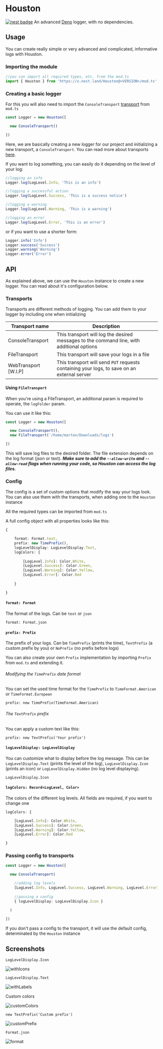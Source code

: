 # Houston
[![nest badge](https://nest.land/badge.svg)](https://nest.land/package/Houston)
An advanced [Deno](https://deno.land) logger, with no dependencies.

## Usage
You can create really simple or very advanced and complicated, informative logs with Houston.

### Importing the module
```ts
//you can import all required types, etc. from the mod.ts
import { Houston } from 'https://x.nest.land/Houston@<VERSION>/mod.ts'
```

### Creating a basic logger
For this you will also need to import the `ConsoleTransport` [transport](#transports) from `mod.ts`
```ts
const Logger = new Houston([

  new ConsoleTransport()

])
```
Here, we are basically creating a new logger for our project and initializing a new transport, a `ConsoleTransport`. You can read more about transports [here](#transports).

If you want to log something, you can easily do it depending on the level of your log:
```ts
//logging an info
Logger.log(LogLevel.Info, 'This is an info')

//logging a successful action
Logger.log(LogLevel.Success, 'This is a success notice')

//logging a warning
Logger.log(LogLevel.Warning, 'This is a warning')

//logging an error
Logger.log(LogLevel.Error, 'This is an error')
```

or if you want to use a shorter form:

```ts
Logger.info('Info')
Logger.success('Success')
Logger.warning('Warning')
Logger.error('Error')
```

## API
As explained above, we can use the `Houston` instance to create a new logger. You can read about it's configuration below.

### Transports
Transports are different methods of logging. You can add them to your logger by including one when initializing

|   Transport name       |   Description |
|------------------------|---------------|
|   ConsoleTransport     |  This transport will log the desired messages to the command line, with additional options   |
|   FileTransport        |  This transport will save your logs in a file    |
|   WebTransport [W.I.P] |  This transport will send `PUT` requests containing your logs, to save on an external server  |

#### Using `FileTransport`
When you're using a FileTransport, an additional param is required to operate, the `logFolder` param.

You can use it like this:
```ts
const Logger = new Houston([

  new ConsoleTransport(),
  new FileTransport('/home/marton/Downloads/logs')

])
```
This will save log files to the desired folder. The file extension depends on the log format (json or text).
***Make sure to add the `--allow-write` and `--allow-read` flags when running your code, so Houston can access the log files.***

### Config
The config is a set of custom options that modify the way your logs look. You can also use them with the transports, when adding one to the `Houston` instance

All the required types can be imported from `mod.ts`

A full config object with all properties looks like this:
```ts
{

    format: Format.text,
    prefix: new TimePrefix(),
    logLevelDisplay: LogLevelDisplay.Text,
    logColors: {
    
        [LogLevel.Info]: Color.White,
        [LogLevel.Success]: Color.Green,
        [LogLevel.Warning]: Color.Yellow,
        [LogLevel.Error]: Color.Red
    
    }

}
```

#### `format: Format`
The format of the logs. Can be `text` or `json`

`format: Format.json`

#### `prefix: Prefix`
The prefix of your logs. Can be `TimePrefix` (prints the time), `TextPrefix` (a custom prefix by you) or `NoPrefix` (no prefix before logs)

You can also create your own `Prefix` implementation by importing `Prefix` from `mod.ts` and extending it.

###### Modifying the `TimePrefix` date format
You can set the used time format for the `TimePrefix` to `TimeFormat.American` or `TimeFormat.European`

`prefix: new TimePrefix(TimeFormat.American)`

###### The `TextPrefix` prefix
You can apply a custom text like this:

`prefix: new TextPrefix('Your prefix')`

#### `logLevelDisplay: LogLevelDisplay`
You can customize what to display before the log message. This can be `LogLevelDisplay.Text` (prints the level of the log), `LogLevelDisplay.Icon` (prints an icon) or `LogLevelDisplay.Hidden` (no log level displaying).

`LogLevelDisplay.Icon`

#### `logColors: Record<LogLevel, Color>`
The colors of the different log levels. All fields are required, if you want to change one

```ts
logColors: {

    [LogLevel.Info]: Color.White,
    [LogLevel.Success]: Color.Green,
    [LogLevel.Warning]: Color.Yellow,
    [LogLevel.Error]: Color.Red

}
```

### Passing config to transports
```ts
const Logger = new Houston([

  new ConsoleTransport(

    //adding log levels
    [LogLevel.Info, LogLevel.Success, LogLevel.Warning, LogLevel.Error],
    
    //passing a config
    { logLevelDisplay: LogLevelDisplay.Icon }
  
  )

])
```
If you don't pass a config to the transport, it will use the default config, determinated by the `Houston` instance

## Screenshots
`LogLevelDisplay.Icon`

![withIcons](./screenshots/logs_with_icons.png)

`LogLevelDisplay.Text`

![withLabels](./screenshots/logs_with_labels.png)

Custom colors

![customColors](./screenshots/custom_colors.png)

`new TextPrefix('Custom prefix')`

![customPrefix](./screenshots/custom_prefix.png)

`Format.json`

![format](./screenshots/json_format.png)

